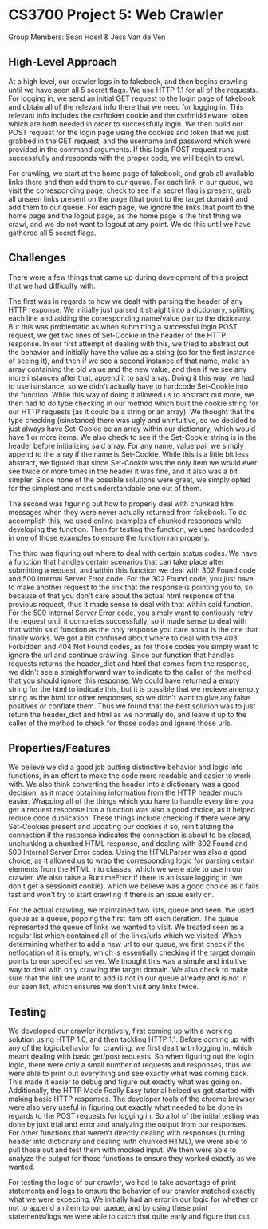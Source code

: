 # CS3700 Project 5: Web Crawler
Group Members: Sean Hoerl & Jess Van de Ven

## High-Level Approach
At a high level, our crawler logs in to fakebook, and then begins crawling until we have seen all 5 secret flags. We use HTTP 1.1 for all of the requests. For logging in, we send an initial GET request to the login page of fakebook and obtain all of the relevant info there that we need for logging in. This relevant info includes the csrftoken cookie and the csrfmiddleware token which are both needed in order to successfully login. We then build our POST request for the login page using the cookies and token that we just grabbed in the GET request, and the username and password which were provided in the command arguments. If this login POST request runs successfully and responds with the proper code, we will begin to crawl.

For crawling, we start at the home page of fakebook, and grab all available links there and then add them to our queue. For each link in our queue, we visit the corresponding page, check to see if a secret flag is present, grab all unseen links present on the page (that point to the target domain) and add them to our queue. For each page, we ignore the links that point to the home page and the logout page, as the home page is the first thing we crawl, and we do not want to logout at any point. We do this until we have gathered all 5 secret flags.

## Challenges
There were a few things that came up during development of this project that we had difficulty with. 

The first was in regards to how we dealt with parsing the header of any HTTP response. We initially just parsed it straight into a dictionary, splitting each line and adding the corresponding name/value pair to the dictionary. But this was problematic as when submitting a successful login POST request, we get two lines of Set-Cookie in the header of the HTTP response. In our first attempt of dealing with this, we tried to abstract out the behavior and initially have the value as a string (so for the first instance of seeing it), and then if we see a second instance of that name, make an array containing the old value and the new value, and then if we see any more instances after that, append it to said array. Doing it this way, we had to use isinstance, so we didn't actually have to hardcode Set-Cookie into the function. While this way of doing it allowed us to abstract out more, we then had to do type checking in our method which built the cookie string for our HTTP requests (as it could be a string or an array). We thought that the type checking (isinstance) there was ugly and unintuitive, so we decided to just always have Set-Cookie be an array within our dictionary, which would have 1 or more items. We also check to see if the Set-Cookie string is in the header before initializing said array. For any name, value pair we simply append to the array if the name is Set-Cookie. While this is a little bit less abstract, we figured that since Set-Cookie was the only item we would ever see twice or more times in the header it was fine, and it also was a bit simpler. Since none of the possible solutions were great, we simply opted for the simplest and most understandable one out of them.

The second was figuring out how to properly deal with chunked html messages when they were never actually returned from fakebook. To do accomplish this, we used online examples of chunked responses while developing the function. Then for testing the function, we used hardcoded in one of those examples to ensure the function ran properly.

The third was figuring out where to deal with certain status codes. We have a function that handles certain scenarios that can take place after submitting a request, and within this function we deal with 302 Found code and 500 Internal Server Error code. For the 302 Found code, you just have to make another request to the link that the response is pointing you to, so because of that you don't care about the actual html response of the previous request, thus it made sense to deal with that within said function. For the 500 Internal Server Error code, you simply want to contiously retry the request until it completes successfully, so it made sense to deal with that within said function as the only response you care about is the one that finally works. We got a bit confused about where to deal with the 403 Forbidden and 404 Not Found codes, as for those codes you simply want to ignore the url and continue crawling. Since our function that handles requests returns the header_dict and html that comes from the response, we didn't see a straightforward way to indicate to the caller of the method that you should ignore this response. We could have returned a empty string for the html to indicate this, but it is possible that we recieve an empty string as the html for other responses, so we didn't want to give any false positives or conflate them. Thus we found that the best solution was to just return the header_dict and html as we normally do, and leave it up to the caller of the method to check for those codes and ignore those urls.

## Properties/Features

We believe we did a good job putting distinctive behavior and logic into functions, in an effort to make the code more readable and easier to work with. We also think converting the header into a dictionary was a good decision, as it made obtaining information from the HTTP header much easier. Wrapping all of the things which you have to handle every time you get a request response into a function was also a good choice, as it helped reduce code duplication. These things include checking if there were any Set-Cookies present and updating our cookies if so, reinitializing the connection if the response indicates the connection is about to be closed, unchunking a chunked HTML response, and dealing with 302 Found and 500 Internal Server Error codes. Using the HTMLParser was also a good choice, as it allowed us to wrap the corresponding logic for parsing certain elements from the HTML into classes, which we were able to use in our crawler. We also raise a RuntimeError if there is an issue logging in (we don't get a sessionid cookie), which we believe was a good choice as it fails fast and won't try to start crawling if there is an issue early on.

For the actual crawling, we maintained two lists, queue and seen. We used queue as a queue, popping the first item off each iteration. The queue represented the queue of links we wanted to visit. We treated seen as a regular list which contained all of the links/urls which we visited. When determining whether to add a new url to our queue, we first check if the netlocation of it is empty, which is essentially checking if the target domain points to our specified server. We thought this was a simple and intuitive way to deal with only crawling the target domain. We also check to make sure that the link we want to add is not in our queue already and is not in our seen list, which ensures we don't visit any links twice. 

## Testing

We developed our crawler iteratively, first coming up with a working solution using HTTP 1.0, and then tackling HTTP 1.1. Before coming up with any of the logic/behavior for crawling, we first dealt with logging in, which meant dealing with basic get/post requests. So when figuring out the login logic, there were only a small number of requests and responses, thus we were able to print out everything and see exactly what was coming back. This made it easier to debug and figure out exactly what was going on. Additionally, the HTTP Made Really Easy tutorial helped us get started with making basic HTTP responses. The developer tools of the chrome browser were also very useful in figuring out exactly what needed to be done in regards to the POST requests for logging in. So a lot of the initial testing was done by just trial and error and analyzing the output from our responses. For other functions that weren't directly dealing with responses (turning header into dictionary and dealing with chunked HTML), we were able to pull those out and test them with mocked input. We then were able to analyze the output for those functions to ensure they worked exactly as we wanted. 

For testing the logic of our crawler, we had to take advantage of print statements and logs to ensure the behavior of our crawler matched exactly what we were expecting. We initially had an error in our logic for whether or not to append an item to our queue, and by using these print statements/logs we were able to catch that quite early and figure that out.